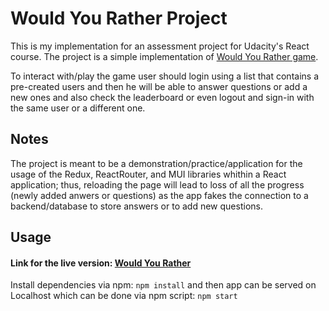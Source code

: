 # Would You Rather Project

This is my implementation for an assessment project for Udacity's React course.
The project is a simple implementation of [Would You Rather game](https://en.wikipedia.org/wiki/Would_you_rather).

To interact with/play the game user should login using a list that contains a pre-created users and then he will be able to answer questions or add a new ones and also check the leaderboard or even logout and sign-in with the same user or a different one.

## Notes

The project is meant to be a demonstration/practice/application for the usage of the Redux, ReactRouter, and MUI libraries whithin a React application; thus, reloading the page will lead to loss of all the progress (newly added anwers or questions) as the app fakes the connection to a backend/database to store answers or to add new questions.

## Usage

#### Link for the live version: [Would You Rather](http://would-you-rather-app-seven.vercel.app/)
Install dependencies via npm:
`npm install`
and then app can be served on Localhost which can be done via npm script:
`npm start`
